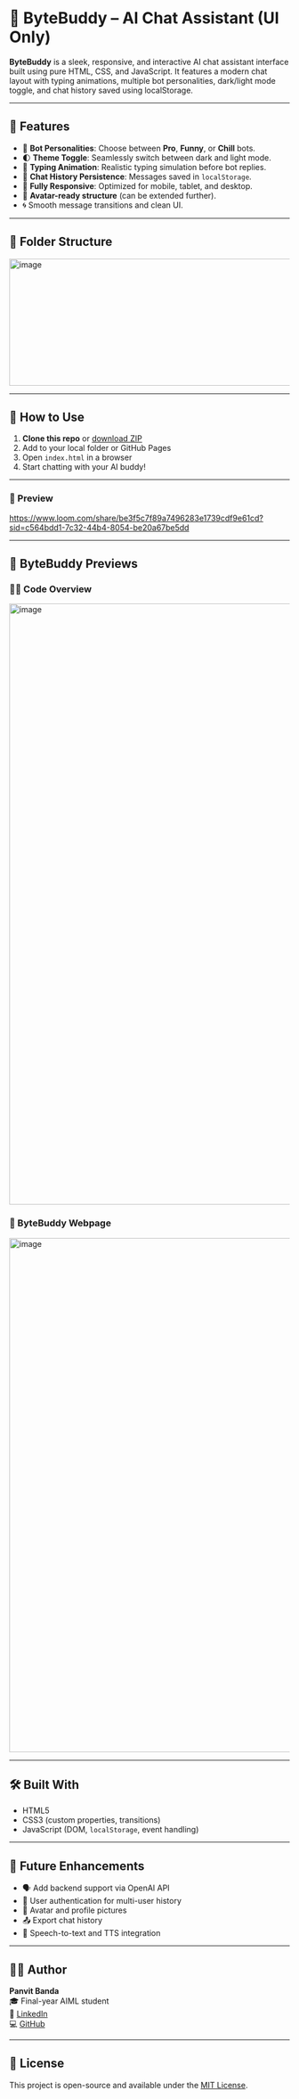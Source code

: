 # 🤖 ByteBuddy – AI Chat Assistant (UI Only)

**ByteBuddy** is a sleek, responsive, and interactive AI chat assistant interface built using pure HTML, CSS, and JavaScript. It features a modern chat layout with typing animations, multiple bot personalities, dark/light mode toggle, and chat history saved using localStorage.

---

## 🌟 Features

- 🧠 **Bot Personalities**: Choose between **Pro**, **Funny**, or **Chill** bots.
- 🌓 **Theme Toggle**: Seamlessly switch between dark and light mode.
- 💬 **Typing Animation**: Realistic typing simulation before bot replies.
- 💾 **Chat History Persistence**: Messages saved in `localStorage`.
- 📱 **Fully Responsive**: Optimized for mobile, tablet, and desktop.
- 👤 **Avatar-ready structure** (can be extended further).
- 🌀 Smooth message transitions and clean UI.

---

## 📂 Folder Structure

<img width="575" height="228" alt="image" src="https://github.com/user-attachments/assets/f7ad410b-eb3f-4237-9aed-0c084bc8e5bb" />

---

## 🚀 How to Use

1. **Clone this repo** or [download ZIP](https://github.com/your-username/ByteBuddy)
2. Add to your local folder or GitHub Pages
3. Open `index.html` in a browser
4. Start chatting with your AI buddy!

---

### 📸 Preview

https://www.loom.com/share/be3f5c7f89a7496283e1739cdf9e61cd?sid=c564bdd1-7c32-44b4-8054-be20a67be5dd

---

## 🤖 ByteBuddy Previews

### 🧑‍💻 Code Overview

<img width="1919" height="1079" alt="image" src="https://github.com/user-attachments/assets/2e7568ff-9df6-44ec-a809-f57c6135a0d5" />

### 🤖 ByteBuddy Webpage
<img width="1919" height="923" alt="image" src="https://github.com/user-attachments/assets/d435939d-32a0-4b37-9e88-d045cd177daf" />

---

## 🛠️ Built With

- HTML5
- CSS3 (custom properties, transitions)
- JavaScript (DOM, `localStorage`, event handling)

---

## 🧩 Future Enhancements

- 🗣️ Add backend support via OpenAI API
- 👥 User authentication for multi-user history
- 📸 Avatar and profile pictures
- 📤 Export chat history
- 🔌 Speech-to-text and TTS integration

---

## 👨‍💻 Author

**Panvit Banda**  
🎓 Final-year AIML student  
🔗 [LinkedIn](https://www.linkedin.com/in/panvit-banda/)  
💻 [GitHub](https://github.com/PanvitBanda)  

---

## 📄 License

This project is open-source and available under the [MIT License](./BudgetBuddy/LICENSE).
